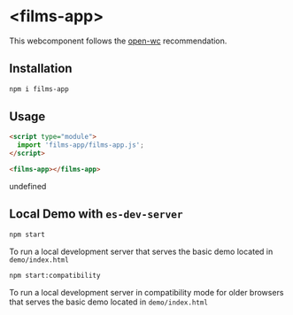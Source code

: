 # \<films-app>

This webcomponent follows the [open-wc](https://github.com/open-wc/open-wc) recommendation.

## Installation
```bash
npm i films-app
```

## Usage
```html
<script type="module">
  import 'films-app/films-app.js';
</script>

<films-app></films-app>
```

undefined

## Local Demo with `es-dev-server`
```bash
npm start
```
To run a local development server that serves the basic demo located in `demo/index.html`

```bash
npm start:compatibility
```
To run a local development server in compatibility mode for older browsers that serves the basic demo located in `demo/index.html`
